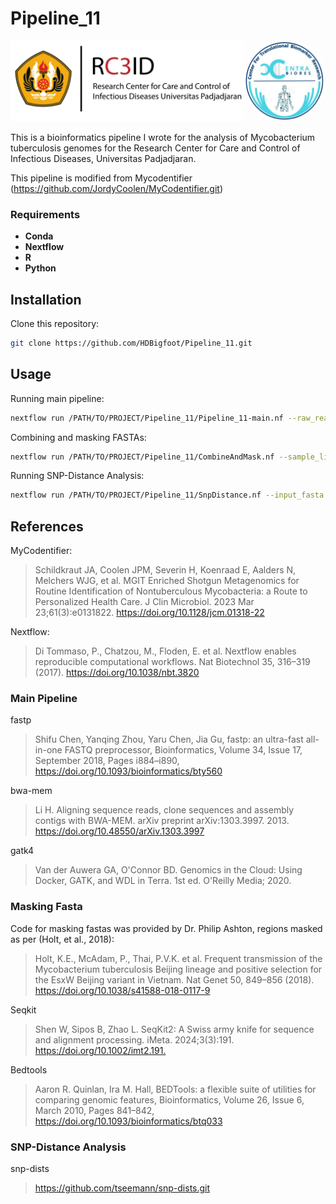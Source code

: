 # Pipeline_11

![RC3ID Logo](Logos/PusrisLogos.jpg)

This is a bioinformatics pipeline I wrote for the analysis of Mycobacterium tuberculosis genomes for the Research Center for Care and Control of Infectious Diseases, Universitas Padjadjaran.

This pipeline is modified from Mycodentifier (https://github.com/JordyCoolen/MyCodentifier.git)

### Requirements

- **Conda**
- **Nextflow**
- **R**
- **Python**

## Installation

Clone this repository:

```bash
git clone https://github.com/HDBigfoot/Pipeline_11.git
```

## Usage

Running main pipeline:

```bash
nextflow run /PATH/TO/PROJECT/Pipeline_11/Pipeline_11-main.nf --raw_read1 /PATH/TO/RAW/READS/<sample_name>_1.fastq.gz --raw_read2 /PATH/TO/RAW/READS/<sample_name>_2.fastq.gz --sample_name <sample_name>
```

Combining and masking FASTAs:

```bash
nextflow run /PATH/TO/PROJECT/Pipeline_11/CombineAndMask.nf --sample_list <list-of-samples>.txt --inputdir /PATH/TO/FASTA/FILES/ --project_name <project_name>
```

Running SNP-Distance Analysis:

```bash
nextflow run /PATH/TO/PROJECT/Pipeline_11/SnpDistance.nf --input_fasta /PATH/TO/COMBINED/FASTA/<combined_fasta>.masked.fasta --project_name <project_name>
```

## References

MyCodentifier:
> Schildkraut JA, Coolen JPM, Severin H, Koenraad E, Aalders N, Melchers WJG, et al. MGIT Enriched Shotgun Metagenomics for Routine Identification of Nontuberculous Mycobacteria: a Route to Personalized Health Care. J Clin Microbiol. 2023 Mar 23;61(3):e0131822. <https://doi.org/10.1128/jcm.01318-22>

Nextflow:
> Di Tommaso, P., Chatzou, M., Floden, E. et al. Nextflow enables reproducible computational workflows. Nat Biotechnol 35, 316–319 (2017). <https://doi.org/10.1038/nbt.3820>

### Main Pipeline

fastp
> Shifu Chen, Yanqing Zhou, Yaru Chen, Jia Gu, fastp: an ultra-fast all-in-one FASTQ preprocessor, Bioinformatics, Volume 34, Issue 17, September 2018, Pages i884–i890, <https://doi.org/10.1093/bioinformatics/bty560>

bwa-mem
> Li H. Aligning sequence reads, clone sequences and assembly contigs with BWA-MEM. arXiv preprint arXiv:1303.3997. 2013. <https://doi.org/10.48550/arXiv.1303.3997>

gatk4
> Van der Auwera GA, O'Connor BD. Genomics in the Cloud: Using Docker, GATK, and WDL in Terra. 1st ed. O'Reilly Media; 2020.

### Masking Fasta

Code for masking fastas was provided by Dr. Philip Ashton, regions masked as per (Holt, et al., 2018):
> Holt, K.E., McAdam, P., Thai, P.V.K. et al. Frequent transmission of the Mycobacterium tuberculosis Beijing lineage and positive selection for the EsxW Beijing variant in Vietnam. Nat Genet 50, 849–856 (2018). <https://doi.org/10.1038/s41588-018-0117-9>

Seqkit
> Shen W, Sipos B, Zhao L. SeqKit2: A Swiss army knife for sequence and alignment processing. iMeta. 2024;3(3):191. <https://doi.org/10.1002/imt2.191.>

Bedtools
> Aaron R. Quinlan, Ira M. Hall, BEDTools: a flexible suite of utilities for comparing genomic features, Bioinformatics, Volume 26, Issue 6, March 2010, Pages 841–842, <https://doi.org/10.1093/bioinformatics/btq033>

### SNP-Distance Analysis

snp-dists
> https://github.com/tseemann/snp-dists.git
